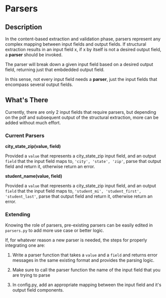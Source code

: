 # Parsers 


## Description

In the content-based extraction and validation phase, parsers represent any complex mapping between 
input fields and output fields. If structural extraction results in an input field x, if x by itself is not a 
desired output field, a **parser** should be invoked. 

The parser will break down a given input field 
based on a desired output field, returning just that embdedded output field. 

In this sense, not every input field needs a **parser**, just the input fields that encompass
several output fields. 



## What's There 

Currently, there are only 2 input fields that require parsers, but depending on the pdf and subsequent output of 
the structural extraction, more can be added without much effort.

### Current Parsers

**city_state_zip(value, field)** 

Provided a `value` that represents a city_state_zip input field, and an output `field` that the input field maps to, 
`'city', 'state', 'zip'`, parse that output field and return it, otherwise return an error.


**student_name(value, field)**

Provided a `value` that represents a city_state_zip input field, and an output `field` that the input field maps to, 
`'student_mi', 'student_first', 'student_last'`, parse that output field and return it, otherwise return an error.


### Extending

Knowing the role of parsers, pre-existing parsers can be easily edited in `parsers.py` to add more use case or 
better logic. 

If, for whatever reason a new parser is needed, the steps for properly integrating one are:

1. Write a parser function that takes a `value` and a `field` and returns error messages in the same existing 
   format and provides the parsing logic.
   
2. Make sure to call the parser function the name of the input field that you are trying to parse

3. In config.py, add an appropriate mapping between the input field and it's output field components.